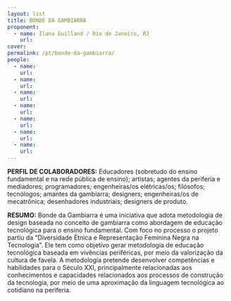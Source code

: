 ```yaml
---
layout: list
title: BONDE DA GAMBIARRA 
proponent:
  - name: Ilana Guilland / Rio de Janeiro, RJ
    url: 
cover:
permalink: /pt/bonde-da-gambiarra/
people:
  - name:
    url: 
  - name:
    url: 
  - name: 
    url: 
  - name: 
    url: 
  - name:
    url: 
  - name: 
    url: 
  - name: 
    url: 
---
```


**PERFIL DE COLABORADORES:** 
Educadores (sobretudo do ensino fundamental e na rede pública de ensino); artistas; agentes da periferia e mediadores; programadores; engenheiras/os elétricas/os; filósofos; tecnólogos; amantes da gambiarra; designers; engenheiras/os de mecatrônica; desenhadores industriais; designers de produto.

**RESUMO:**
Bonde da Gambiarra é uma iniciativa que adota metodologia de design baseada no conceito de gambiarra como abordagem de educação tecnológica para o ensino fundamental. 
Com foco no processo o projeto partiu da “Diversidade Étnica e Representação Feminina Negra na Tecnologia”. Ele tem como objetivo gerar metodologia de educação tecnológica baseada em vivências periféricas, por meio da valorização da cultura de favela. A metodologia pretende desenvolver competências e habilidades para o Século XXI, principalmente relacionadas aos conhecimentos e capacidades relacionados aos processos de construção da tecnologia, por meio de uma aproximação da linguagem tecnológica ao cotidiano na periferia. 
